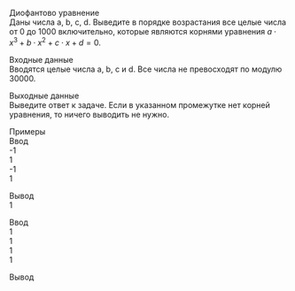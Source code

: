 Диофантово уравнение  
Даны числа a, b, c, d. Выведите в порядке возрастания все целые числа от 0 до 1000 включительно, которые являются корнями уравнения $a⋅x^3+b⋅x^2+c⋅x+d=0$.

Входные данные  
Вводятся целые числа a, b, c и d. Все числа не превосходят по модулю 30000.

Выходные данные  
Выведите ответ к задаче. Если в указанном промежутке нет корней уравнения, то ничего выводить не нужно.

Примеры  
Ввод  
-1  
1  
-1  
1

Вывод  
1

Ввод  
1  
1  
1  
1

Вывод
